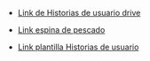 - [Link de Historias de usuario drive](https://docs.google.com/document/d/1kHkGLjdsvqeNFbcL60nxlagAgmcWT0BHUAV64VBknpc/edit?usp=sharing)

- [Link espina de pescado](https://app.diagrams.net/#G1HTedj2Ye3kWh2rEB91TAcAV84_1r9BqN)

- [Link plantilla Historias de usuario](https://docs.google.com/spreadsheets/d/1zA9IoM4h8QRI5DH5X190VWBNNs6hPvnZ/edit#gid=772231328)
